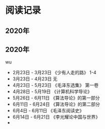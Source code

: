 # 阅读记录

## 2020年

## 2020年
wu
* 2月23日 - 3月23日 《少有人走的路》 1-4 
* 3月23日 - 4月23日 无
* 4月23日 - 5月23日 《毛泽东选集》 第一卷
* 4月28日 - 5月19日 《计算机科学导论》
* 5月26日 - 6月11日 《算法导论》的第一部分
* 6月11日 - 6月24日 《算法导论》的第二部分
* 6月4日 - 6月11日 《毛泽东阅读史》
* 6月14日 - 6月21日 《李光耀论中国与世界》
*  
